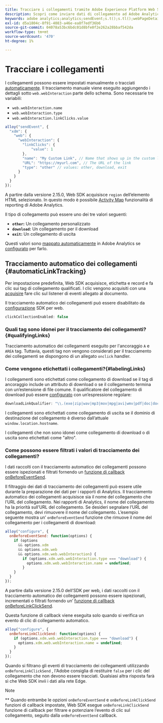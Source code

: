 ```yaml
---
title: Tracciare i collegamenti tramite Adobe Experience Platform Web SDK
description: Scopri come inviare dati di collegamento ad Adobe Analytics con Experience Platform Web SDK
keywords: adobe analytics;analytics;sendEvent;s.t();s.tl();webPageDetails;pageViews;webInteraction;web interaction;visualizzazioni di pagina;tracciamento dei collegamenti;link;tracciare i collegamenti;clickCollection;click collection;
exl-id: d5a1804c-8f91-4083-a46e-ea8f7edf36b6
source-git-commit: 04078a53bc6bdc01d8bfe0f2e262a28bbaf542da
workflow-type: tm+mt
source-wordcount: '470'
ht-degree: 1%

---
```


# Tracciare i collegamenti

I collegamenti possono essere impostati manualmente o tracciati [automaticamente](#automaticLinkTracking). Il tracciamento manuale viene eseguito aggiungendo i dettagli sotto `web.webInteraction` parte dello schema. Sono necessarie tre variabili:

* `web.webInteraction.name`
* `web.webInteraction.type`
* `web.webInteraction.linkClicks.value`

```javascript
alloy("sendEvent", {
  "xdm": {
    "web": {
      "webInteraction": {
        "linkClicks": {
            "value": 1
        },
        "name": "My Custom Link", // Name that shows up in the custom links report
        "URL": "https://myurl.com", // The URL of the link
        "type": "other" // values: other, download, exit
      }
    }
  }
});
```

A partire dalla versione 2.15.0, Web SDK acquisisce `region` dell’elemento HTML selezionato. In questo modo è possibile [Activity Map](https://experienceleague.adobe.com/docs/analytics/analyze/activity-map/activity-map.html?lang=it) funzionalità di reporting di Adobe Analytics.

Il tipo di collegamento può essere uno dei tre valori seguenti:

* **`other`:** Un collegamento personalizzato
* **`download`:** Un collegamento per il download
* **`exit`:** Un collegamento di uscita

Questi valori sono [mappato automaticamente](adobe-analytics/automatically-mapped-vars.md) in Adobe Analytics se [configurato](adobe-analytics/analytics-overview.md) per farlo.

## Tracciamento automatico dei collegamenti {#automaticLinkTracking}

Per impostazione predefinita, Web SDK acquisisce, etichetta e record e fa clic sui tag di collegamento qualificati. I clic vengono acquisiti con una [acquisire](https://www.w3.org/TR/uievents/#capture-phase) fare clic sul listener di eventi allegato al documento.

Il tracciamento automatico dei collegamenti può essere disabilitato da [configurazione](../fundamentals/configuring-the-sdk.md#clickCollectionEnabled) SDK per web.

```javascript
clickCollectionEnabled: false
```

### Quali tag sono idonei per il tracciamento dei collegamenti?{#qualifyingLinks}

Tracciamento automatico dei collegamenti eseguito per l&#39;ancoraggio `A` e `AREA` tag. Tuttavia, questi tag non vengono considerati per il tracciamento dei collegamenti se dispongono di un allegato `onclick` handler.

### Come vengono etichettati i collegamenti?{#labelingLinks}

I collegamenti sono etichettati come collegamento di download se il tag di ancoraggio include un attributo di download o se il collegamento termina con un’estensione di file comune. Il qualificatore del collegamento di download può essere [configurato](../fundamentals/configuring-the-sdk.md) con un’espressione regolare:

```javascript
downloadLinkQualifier: "\\.(exe|zip|wav|mp3|mov|mpg|avi|wmv|pdf|doc|docx|xls|xlsx|ppt|pptx)$"
```

I collegamenti sono etichettati come collegamento di uscita se il dominio di destinazione del collegamento è diverso dall’attuale `window.location.hostname`.

I collegamenti che non sono idonei come collegamento di download o di uscita sono etichettati come &quot;altro&quot;.

### Come possono essere filtrati i valori di tracciamento dei collegamenti?

I dati raccolti con il tracciamento automatico dei collegamenti possono essere ispezionati e filtrati fornendo un [funzione di callback onBeforeEventSend](../fundamentals/tracking-events.md#modifying-events-globally).

Il filtraggio dei dati di tracciamento dei collegamenti può essere utile durante la preparazione dei dati per i rapporti di Analytics. Il tracciamento automatico dei collegamenti acquisisce sia il nome del collegamento che l’URL del collegamento. Nei rapporti di Analytics, il nome del collegamento ha la priorità sull’URL del collegamento. Se desideri segnalare l’URL del collegamento, devi rimuovere il nome del collegamento. L’esempio seguente mostra un’ `onBeforeEventSend` funzione che rimuove il nome del collegamento per i collegamenti di download:

```javascript
alloy("configure", {
  onBeforeEventSend: function(options) {
    if (options
      && options.xdm
      && options.xdm.web
      && options.xdm.web.webInteraction) {
        if (options.xdm.web.webInteraction.type === "download") {
          options.xdm.web.webInteraction.name = undefined;
        }
    }
  }
});
```

A partire dalla versione 2.15.0 dell’SDK per web, i dati raccolti con il tracciamento automatico dei collegamenti possono essere ispezionati, incrementati o filtrati fornendo un’ [funzione di callback onBeforeLinkClickSend](../fundamentals/configuring-the-sdk.md#onBeforeLinkClickSend).

Questa funzione di callback viene eseguita solo quando si verifica un evento di clic di collegamento automatico.

```javascript
alloy("configure", {
  onBeforeLinkClickSend: function(options) {
    if (options.xdm.web.webInteraction.type === "download") {
      options.xdm.web.webInteraction.name = undefined;
    }
  }
});
```

Quando si filtrano gli eventi di tracciamento dei collegamenti utilizzando `onBeforeLinkClickSend` , l&#39;Adobe consiglia di restituire `false` per i clic del collegamento che non devono essere tracciati. Qualsiasi altra risposta farà sì che Web SDK invii i dati alla rete Edge.


>[!NOTE]
>
>** Quando entrambe le opzioni `onBeforeEventSend` e `onBeforeLinkClickSend` funzioni di callback impostate, Web SDK esegue `onBeforeLinkClickSend` funzione di callback per filtrare e potenziare l’evento di clic sul collegamento, seguito dalla `onBeforeEventSend` callback.